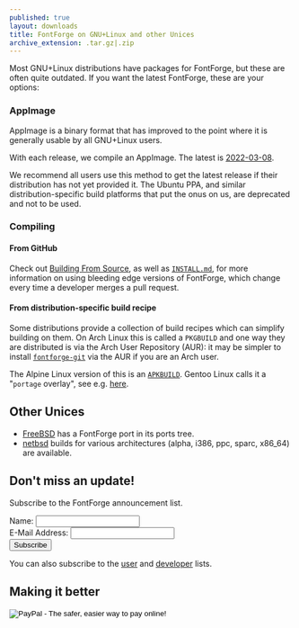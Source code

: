 ```yaml
---
published: true
layout: downloads
title: FontForge on GNU+Linux and other Unices
archive_extension: .tar.gz|.zip
---
```


Most GNU+Linux distributions have packages for FontForge, but these are often quite outdated. If you want the latest FontForge, these are your options:

### AppImage

AppImage is a binary format that has improved to the point where it is generally usable by all GNU+Linux users.

With each release, we compile an AppImage. The latest is [2022-03-08](https://github.com/fontforge/fontforge/releases/download/20220308/FontForge-2022-03-08-582bd41-x86_64.AppImage).

We recommend all users use this method to get the latest release if their distribution has not yet provided it. The Ubuntu PPA, and similar distribution-specific build platforms that put the onus on us, are deprecated and not to be used.

### Compiling

#### From GitHub

Check out [Building From Source](../source), as well as [`INSTALL.md`](https://github.com/fontforge/fontforge/blob/master/INSTALL.md), for more information on using bleeding edge versions of FontForge, which change every time a developer merges a pull request.

#### From distribution-specific build recipe

Some distributions provide a collection of build recipes which can simplify building on them. On Arch Linux this is called a `PKGBUILD` and one way they are distributed is via the Arch User Repository (AUR): it may be simpler to install [`fontforge-git`](https://aur.archlinux.org/packages/fontforge-git/) via the AUR if you are an Arch user.

The Alpine Linux version of this is an [`APKBUILD`](https://git.alpinelinux.org/aports/tree/testing/fontforge/APKBUILD). Gentoo Linux calls it a "`portage` overlay", see e.g. [here](http://gpo.zugaina.org/media-gfx/fontforge).

## Other Unices

* [FreeBSD](https://www.freshports.org/print/fontforge) has a FontForge port in its ports tree.
* [netbsd](ftp://ftp.netbsd.org/pub/NetBSD/packages/pkgsrc/fonts/fontforge/README.html) builds for various architectures (alpha, i386, ppc, sparc, x86\_64) are available.

## Don't miss an update!

Subscribe to the FontForge announcement list.
<form action="https://lists.sourceforge.net/lists/subscribe/fontforge-announce" method="POST">
Name: <input name="fullname" type="text"/><br/>
E-Mail Address: <input name="email" type="text"/><br/>
<input type="hidden" name="pw" value=""/> <input type="hidden" name="pw-conf" value=""/> <input type="hidden" name="digest" value="0"/>
<input type="Submit" name="email-button" value="Subscribe"/>
</form>

You can also subscribe to the [user](https://lists.sourceforge.net/lists/listinfo/fontforge-users) and [developer](https://lists.sourceforge.net/lists/listinfo/fontforge-devel) lists.

## Making it better

<form action="https://www.paypal.com/cgi-bin/webscr" method="post" target="_top">
<input type="hidden" name="cmd" value="_s-xclick">
<input type="hidden" name="hosted_button_id" value="WARQFUKEGTWQC">
<input type="image" src="https://www.paypalobjects.com/en_US/i/btn/btn_donateCC_LG.gif" border="0" name="submit" alt="PayPal - The safer, easier way to pay online!">
<img alt="" border="0" src="https://www.paypalobjects.com/en_US/i/scr/pixel.gif" width="1" height="1">
</form>

